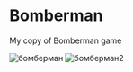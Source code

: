 # Bomberman
My copy of Bomberman game

![бомберман](https://github.com/trentiX/Bomberman/assets/130845163/7da4cdd2-39c4-4305-b92c-481d114e79fa)
![бомберман2](https://github.com/trentiX/Bomberman/assets/130845163/243ad1fc-fb53-4a6a-9b86-085be8c35c5d)

